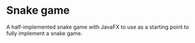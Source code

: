 # Snake game #

A half-implemented snake game with JavaFX to use as a starting point to fully implement a snake game.